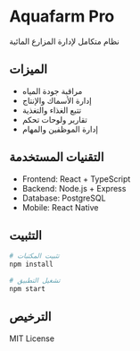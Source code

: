 # Aquafarm Pro

نظام متكامل لإدارة المزارع المائية

## الميزات

- مراقبة جودة المياه
- إدارة الأسماك والإنتاج
- تتبع الغذاء والتغذية
- تقارير ولوحات تحكم
- إدارة الموظفين والمهام

## التقنيات المستخدمة

- Frontend: React + TypeScript
- Backend: Node.js + Express
- Database: PostgreSQL
- Mobile: React Native

## التثبيت

```bash
# تثبيت المكتبات
npm install

# تشغيل التطبيق
npm start
```

## الترخيص

MIT License
